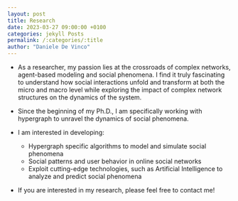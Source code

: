 ```yaml
---
layout: post
title: Research
date: 2023-03-27 09:00:00 +0100
categories: jekyll Posts
permalink: /:categories/:title
author: "Daniele De Vinco"
---
```


<!-- ## Research   -->

- As a researcher, my passion lies at the crossroads of complex networks, agent-based modeling and social phenomena. I find it truly
fascinating to understand how social interactions unfold and transform at both the micro and macro level while exploring the impact of 
complex network structures on the dynamics of the system. 
- Since the beginning of my Ph.D., I am specifically working with hypergraph to unravel the dynamics of social phenomena.
- I am interested in developing:
  - Hypergraph specific algorithms to model and simulate social phenomena
  - Social patterns and user behavior in online social networks
  - Exploit cutting-edge technologies, such as Artificial Intelligence to analyze and predict social phenomena

- If you are interested in my research, please feel free to contact me!